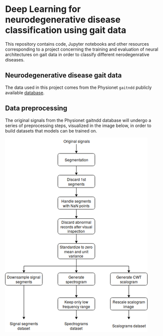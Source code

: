 # Deep Learning for neurodegenerative disease classification using gait data

This repository contains code, Jupyter notebooks and other resources corresponding to a project concerning the training and evaluation of neural architectures on gait data in order to classify different nerodegenrative diseases.

## Neurodegenerative disease gait data

The data used in this project comes from the Physionet ```gaitndd``` publicly available [database](https://physionet.org/physiobank/database/gaitndd/).

## Data preprocessing

The original signals from the Physionet gaitndd database will undergo a series of preprocessing steps, visualized in the image below, in order to build datasets that models can be trained on.

![Data preprocessing diagram](resources/data_preprocessing.png)

